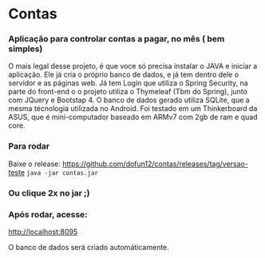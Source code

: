 # Contas 
### Aplicação para controlar contas a pagar, no mês ( bem simples)
O mais legal desse projeto, é que voce só precisa instalar o JAVA e iniciar a aplicação. Ele já cria o próprio banco de dados, e já tem dentro dele o servidor e as páginas web. Já tem Login que utiliza o Spring Security, na parte do front-end o o projeto utiliza o Thymeleaf (Tbm do Spring), junto com JQuery e Bootstap 4. O banco de dados gerado utiliza SQLite, que a mesma técnologia utilizada no Android. Foi testado em um Thinkerboard da ASUS, que é mini-computador baseado em ARMv7 com 2gb de ram e quad core.

### Para rodar
Baixe o release: https://github.com/dofun12/contas/releases/tag/versao-teste
<code>java -jar contas.jar</code>

### Ou clique 2x no jar ;)

### Após rodar, acesse:
 [http://localhost:8095](http://localhost:8095)

O banco de dados será criado automáticamente.

